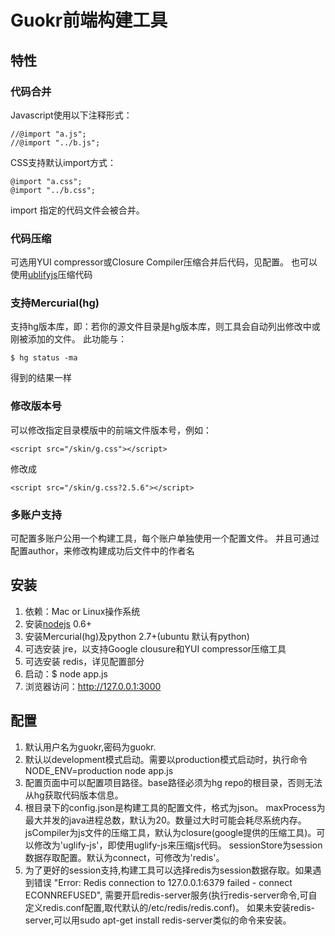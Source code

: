 # Guokr前端构建工具

## 特性
### 代码合并
Javascript使用以下注释形式：

    //@import "a.js";
    //@import "../b.js";

CSS支持默认import方式：

    @import "a.css";
    @import "../b.css";

import 指定的代码文件会被合并。

### 代码压缩
可选用YUI compressor或Closure Compiler压缩合并后代码，见配置。
也可以使用[ublifyjs](https://github.com/mishoo/UglifyJS)压缩代码

### 支持Mercurial(hg)
支持hg版本库，即：若你的源文件目录是hg版本库，则工具会自动列出修改中或刚被添加的文件。
此功能与：

    $ hg status -ma

得到的结果一样

### 修改版本号
可以修改指定目录模版中的前端文件版本号，例如：

    <script src="/skin/g.css"></script>

修改成

    <script src="/skin/g.css?2.5.6"></script>

### 多账户支持
可配置多账户公用一个构建工具，每个账户单独使用一个配置文件。
并且可通过配置author，来修改构建成功后文件中的作者名

## 安装
1. 依赖：Mac or Linux操作系统
2. 安装[nodejs](http://nodejs.org/) 0.6+
3. 安装Mercurial(hg)及python 2.7+(ubuntu 默认有python)
3. 可选安装 jre，以支持Google clousure和YUI compressor压缩工具
4. 可选安装 redis，详见配置部分
4. 启动：$ node app.js
5. 浏览器访问：http://127.0.0.1:3000

## 配置
1. 默认用户名为guokr,密码为guokr.
2. 默认以development模式启动。需要以production模式启动时，执行命令 NODE_ENV=production node app.js
3. 配置页面中可以配置项目路径。base路径必须为hg repo的根目录，否则无法从hg获取代码版本信息。
4. 根目录下的config.json是构建工具的配置文件，格式为json。
   maxProcess为最大并发的java进程总数，默认为20。数量过大时可能会耗尽系统内存。
   jsCompiler为js文件的压缩工具，默认为closure(google提供的压缩工具)。可以修改为'uglify-js'，即使用uglify-js来压缩js代码。
   sessionStore为session数据存取配置。默认为connect，可修改为'redis'。
5. 为了更好的session支持,构建工具可以选择redis为session数据存取。如果遇到错误 "Error: Redis connection to 127.0.0.1:6379 failed - connect ECONNREFUSED",
   需要开启redis-server服务(执行redis-server命令,可自定义redis.conf配置,取代默认的/etc/redis/redis.conf)。
   如果未安装redis-server,可以用sudo apt-get install redis-server类似的命令来安装。
